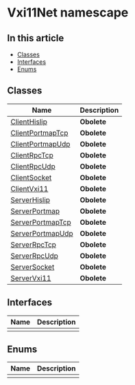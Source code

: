# Vxi11Net namescape

## In this article

- [Classes](#classes)
- [Interfaces](#interfaces)
- [Enums](#enums)

## Classes
|Name|Description|
|---|---|
|[ClientHislip](Vxi11Net.ClientHislip.md)|**Obolete**|
|[ClientPortmapTcp](Vxi11Net.ClientPortmapTcp.md)|**Obolete**|
|[ClientPortmapUdp](Vxi11Net.ClientPortmapUdp.md)|**Obolete**|
|[ClientRpcTcp](Vxi11Net.ClientRpcTcp.md)|**Obolete**|
|[ClientRpcUdp](Vxi11Net.ClientRpcUdp.md)|**Obolete**|
|[ClientSocket](Vxi11Net.ClientSocket.md)|**Obolete**|
|[ClientVxi11](Vxi11Net.ClientVxi11.md)|**Obolete**|
|[ServerHislip](Vxi11Net.ServerHislip.md)|**Obolete**|
|[ServerPortmap](Vxi11Net.ServerPortmap.md)|**Obolete**|
|[ServerPortmapTcp](Vxi11Net.ServerPortmapTcp.md)|**Obolete**|
|[ServerPortmapUdp](Vxi11Net.ServerPortmapUdp.md)|**Obolete**|
|[ServerRpcTcp](Vxi11Net.ServerRpcTcp.md)|**Obolete**|
|[ServerRpcUdp](Vxi11Net.ServerRpcUdp.md)|**Obolete**|
|[ServerSocket](Vxi11Net.ServerSocket.md)|**Obolete**|
|[ServerVxi11](Vxi11Net.ServerVxi11.md)|**Obolete**|

## Interfaces
|Name|Description|
|---|---|
|||

## Enums
|Name|Description|
|---|---|
|||

